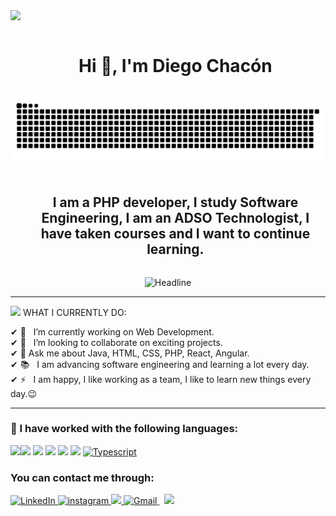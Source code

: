 
<!--horizontal divider(gradiant)-->
<img src="https://user-images.githubusercontent.com/73097560/115834477-dbab4500-a447-11eb-908a-139a6edaec5c.gif">

<!--h1 without bottom border-->
<div id="user-content-toc">
  <ul align="center">
    <summary><h1 style="display: inline-block">Hi 👋, I'm Diego Chacón </h1></summary>
  </ul>
</div>


<!--- snake -->
<div align="center">
  <p align = "center">
  	<img src = "https://github.com/7oSkaaa/7oSkaaa/blob/output/github-contribution-grid-snake.svg?" alt = "Snake Game"/>
  </p>
</div>


<!--h2 without bottom border-->
<div id="user-content-toc">
  <ul align="center">
    <summary><h2 style="display: inline-block">I am a PHP developer, I study Software Engineering, I am an ADSO Technologist, I have taken courses and I want to continue learning.</h2></summary>
  </ul>
</div>

  <div align=center>
        <img src="https://readme-typing-svg.herokuapp.com?color=%236FDA44&size=32&center=true&vCenter=true&width=600&height=50&lines=|+PHP+👾+|;|+JAVA+✅+|;|+JavaScript+🖥️+|;|+HTML+©️+|;|+CSS+😎+|" alt="Headline" />
  </div>
<HR WIDTH 100%>

<div>
<img src="https://media.giphy.com/media/iY8CRBdQXODJSCERIr/giphy.gif" width="30px">&nbsp;WHAT I CURRENTLY DO:

✔  🔭 &nbsp; I’m currently working on Web Development. <br>
✔  🤝 &nbsp;  I’m looking to collaborate on exciting projects. <br>
✔  💬 Ask me about Java, HTML, CSS, PHP, React, Angular. <br>
✔  📚 &nbsp; I am advancing software engineering and learning a lot every day.<br>
✔ ⚡ &nbsp; I am happy, I like working as a team, I like to learn new things every day.😉

</div>
<HR WIDTH 100%>


<div>
  <h3>🧰 I have worked with the following languages:</h3>

  <img src="https://img.shields.io/badge/Java%20-%23E00033.svg?&style=for-the-badge&logo=java&logoColor=white"><img src="https://img.shields.io/badge/python%20-%2314354C.svg?&style=for-the-badge&logo=python&logoColor=white">   <img src="https://img.shields.io/badge/javascript%20-%23323330.svg?&style=for-the-badge&logo=javascript&logoColor=%23F7DF1E">   <img src="https://img.shields.io/badge/PHP%20-%23777BB4.svg?&style=for-the-badge&logo=php&logoColor=white">   <img src="https://img.shields.io/badge/Angular%20-%23DD0031.svg?&style=for-the-badge&logo=angular&logoColor=white"> <img src="https://img.shields.io/badge/react%20-%2320232a.svg?&style=for-the-badge&logo=react&logoColor=%2361DAFB"/> <a href="https://"><img src="https://img.shields.io/static/v1?label=&message=Typescript&color=%233178C6&style=for-the-badge&logo=typescript&logoColor=03256C" alt="Typescript"></a>   

</div>

<div aling=center>
  <!--Contac-->
  <h3>You can contact me through:</h3>

  <a href="https://www.linkedin.com/in/diego-fernando-chacon/">
     <img src="https://img.shields.io/badge/LinkedIn-0077B5?style=for-the-badge&logo=linkedin&logoColor=white" alt="LinkedIn">
  </a>
  <a href="https://www.instagram.com/diegoefec/">
    <img src=https://img.shields.io/badge/instagram-%23000000.svg?&style=for-the-badge&logo=instagram&logoColor=white alt=instagram style="margin-bottom: 5px;" />
  </a>
  <a href="https://www.facebook.com/DiegoClown/about_details?locale=es_LA">
    <img src="https://img.shields.io/badge/facebook-1b74e4.svg?style=for-the-badge&logo=facebook&logoColor=ffffff"/>
  </a>
<a href="https://mailto:dyewoc@gmail.com">
  <img src="https://img.shields.io/badge/gmail-%23D14836.svg?&style=for-the-badge&logo=gmail&logoColor=white" alt="Gmail"/>
</a>&nbsp;
<!--horizontal divider(gradiant)-->
<img src="https://user-images.githubusercontent.com/73097560/115834477-dbab4500-a447-11eb-908a-139a6edaec5c.gif">
</div>


